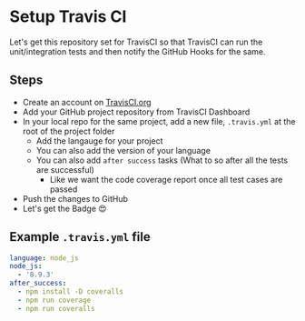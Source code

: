 # Setup Travis CI

Let's get this repository set for TravisCI so that TravisCI can run the unit/integration tests and then notify the GitHub Hooks for the same.

## Steps

- Create an account on [TravisCI.org](https://travis-ci.org)
- Add your GitHub project repository from TravisCI Dashboard
- In your local repo for the same project, add a new file, `.travis.yml` at the root of the project folder
  - Add the langauge for your project
  - You can also add the version of your language
  - You can also add `after success` tasks (What to so after all the tests are successful)
    - Like we want the code coverage report once all test cases are passed
- Push the changes to GitHub
- Let's get the Badge 😍

## Example `.travis.yml` file

```yml
language: node_js
node_js:
  - '8.9.3'
after_success:
  - npm install -D coveralls
  - npm run coverage
  - npm run coveralls
```
